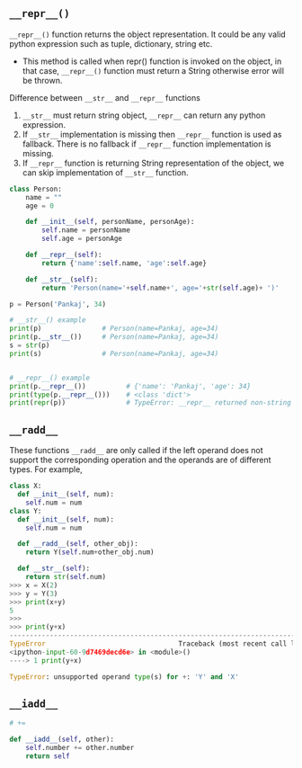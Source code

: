 

## `__repr__()`

`__repr__()` function returns the object representation. It could be any valid python expression such as tuple, dictionary, string etc.
- This method is called when repr() function is invoked on the object, in that case, `__repr__()` function must return a String otherwise error will be thrown.

Difference between `__str__` and `__repr__` functions
1. `__str__` must return string object, `__repr__` can return any python expression.
2. If `__str__` implementation is missing then `__repr__` function is used as fallback. There is no fallback if `__repr__` function implementation is missing.
3. If `__repr__` function is returning String representation of the object, we can skip implementation of `__str__` function.


```py
class Person:
    name = ""
    age = 0

    def __init__(self, personName, personAge):
        self.name = personName
        self.age = personAge

    def __repr__(self):
        return {'name':self.name, 'age':self.age}

    def __str__(self):
        return 'Person(name='+self.name+', age='+str(self.age)+ ')'

p = Person('Pankaj', 34)

# __str__() example
print(p)               # Person(name=Pankaj, age=34)
print(p.__str__())     # Person(name=Pankaj, age=34)
s = str(p)
print(s)               # Person(name=Pankaj, age=34)


# __repr__() example
print(p.__repr__())          # {'name': 'Pankaj', 'age': 34}
print(type(p.__repr__()))    # <class 'dict'>
print(repr(p))               # TypeError: __repr__ returned non-string (type dict)
```



## `__radd__`

These functions `__radd__` are only called if the left operand does not support the corresponding operation and the operands are of different types. For example,

```py
class X:
  def __init__(self, num):
    self.num = num
class Y:
  def __init__(self, num):
    self.num = num

  def __radd__(self, other_obj):
    return Y(self.num+other_obj.num)

  def __str__(self):
    return str(self.num)
>>> x = X(2)
>>> y = Y(3)
>>> print(x+y)
5
>>>
>>> print(y+x)
---------------------------------------------------------------------------
TypeError                                 Traceback (most recent call last)
<ipython-input-60-9d7469decd6e> in <module>()
----> 1 print(y+x)

TypeError: unsupported operand type(s) for +: 'Y' and 'X'
```


## `__iadd__`

```py
# +=

def __iadd__(self, other):
    self.number += other.number
    return self    
```